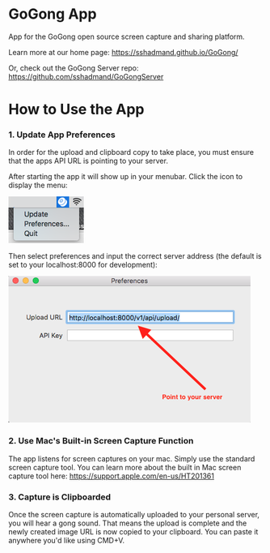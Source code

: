 # GoGong App
App for the GoGong open source screen capture and sharing platform.

Learn more at our home page: https://sshadmand.github.io/GoGong/

Or, check out the GoGong Server repo: https://github.com/sshadmand/GoGongServer

# How to Use the App

### 1. Update App Preferences

In order for the upload and clipboard copy to take place, you must ensure that the apps API URL is pointing to your server.

After starting the app it will show up in your menubar. Click the icon to display the menu:

![Prefernces](https://github.com/sshadmand/GoGong/raw/gh-pages/images/menu.png)

Then select preferences and input the correct server address (the default is set to your localhost:8000 for development):

![Prefernces](https://github.com/sshadmand/GoGong/raw/gh-pages/images/preferences.png)

### 2. Use Mac's Built-in Screen Capture Function

The app listens for screen captures on your mac. Simply use the standard screen capture tool. You can learn more about the built in Mac screen capture tool here: https://support.apple.com/en-us/HT201361

### 3. Capture is Clipboarded

Once the screen capture is automatically uploaded to your personal server, you will hear a gong sound. That means the upload is complete and the newly created image URL is now copied to your clipboard. You can paste it anywhere you'd like using CMD+V.

